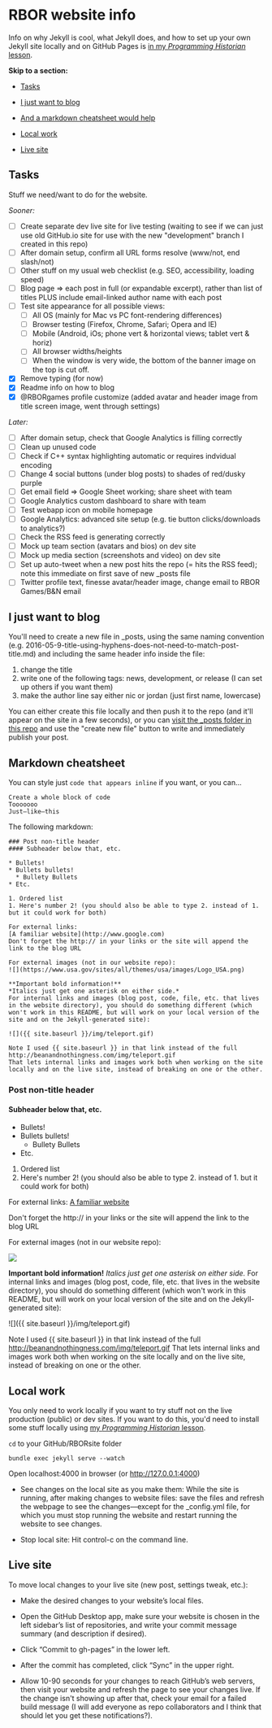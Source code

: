 # RBOR website info

Info on why Jekyll is cool, what Jekyll does, and how to set up your own Jekyll site locally and on GitHub Pages is [in my *Programming Historian* lesson](http://programminghistorian.org/lessons/building-static-sites-with-jekyll-github-pages).

**Skip to a section:**

* [Tasks](https://github.com/amandavisconti/RBORsite#tasks)
 
* [I just want to blog](https://github.com/amandavisconti/RBORsite#i-just-want-to-blog)

* [And a markdown cheatsheet would help](https://github.com/amandavisconti/RBORsite#markdown-cheatsheet)

* [Local work](https://github.com/amandavisconti/RBORsite#local-work)
 
* [Live site](https://github.com/amandavisconti/RBORsite#live-site)

## Tasks
Stuff we need/want to do for the website.

*Sooner:*
- [ ] Create separate dev live site for live testing (waiting to see if we can just use old GitHub.io site for use with the new "development" branch I created in this repo)
- [ ] After domain setup, confirm all URL forms resolve (www/not, end slash/not)
- [ ] Other stuff on my usual web checklist (e.g. SEO, accessibility, loading speed)
- [ ] Blog page => each post in full (or expandable excerpt), rather than list of titles PLUS include email-linked author name with each post
- [ ] Test site appearance for all possible views:
  - [ ] All OS (mainly for Mac vs PC font-rendering differences)
  - [ ] Browser testing (Firefox, Chrome, Safari; Opera and IE)
  - [ ] Mobile (Android, iOs; phone vert & horizontal views; tablet vert & horiz)
  - [ ] All browser widths/heights
  - [ ] When the window is very wide, the bottom of the banner image on the top is cut off.
- [x] Remove typing (for now)
- [x] Readme info on how to blog
- [x] @RBORgames profile customize (added avatar and header image from title screen image, went through settings)

*Later:*
- [ ] After domain setup, check that Google Analytics is filling correctly
- [ ] Clean up unused code
- [ ] Check if C++ syntax highlighting automatic or requires indvidual encoding
- [ ] Change 4 social buttons (under blog posts) to shades of red/dusky purple
- [ ] Get email field => Google Sheet working; share sheet with team
- [ ] Google Analytics custom dashboard to share with team
- [ ] Test webapp icon on mobile homepage
- [ ] Google Analytics: advanced site setup (e.g. tie button clicks/downloads to analytics?)
- [ ] Check the RSS feed is generating correctly
- [ ] Mock up team section (avatars and bios) on dev site
- [ ] Mock up media section (screenshots and video) on dev site
- [ ] Set up auto-tweet when a new post hits the repo (= hits the RSS feed); note this immediate on first save of new _posts file
- [ ] Twitter profile text, finesse avatar/header image, change email to RBOR Games/B&N email

## I just want to blog

You'll need to create a new file in _posts, using the same naming convention (e.g. 2016-05-9-title-using-hyphens-does-not-need-to-match-post-title.md) and including the same header info inside the file:
1. change the title
2. write one of the following tags: news, development, or release (I can set up others if you want them)
3. make the author line say either nic or jordan (just first name, lowercase)

You can either create this file locally and then push it to the repo (and it'll appear on the site in a few seconds), or you can [visit the _posts folder in this repo](https://github.com/amandavisconti/RBORsite/tree/master/_posts) and use the "create new file" button to write and immediately publish your post.

## Markdown cheatsheet

You can style just ```code that appears inline``` if you want, or you can...
```
Create a whole block of code
Tooooooo
Just—like—this
```

The following markdown:
```
### Post non-title header
#### Subheader below that, etc.

* Bullets!
* Bullets bullets!
  * Bullety Bullets
* Etc.

1. Ordered list
1. Here's number 2! (you should also be able to type 2. instead of 1. but it could work for both)

For external links:
[A familiar website](http://www.google.com)
Don't forget the http:// in your links or the site will append the link to the blog URL

For external images (not in our website repo):
![](https://www.usa.gov/sites/all/themes/usa/images/Logo_USA.png)

**Important bold information!**
*Italics just get one asterisk on either side.*
For internal links and images (blog post, code, file, etc. that lives in the website directory), you should do something different (which won't work in this README, but will work on your local version of the site and on the Jekyll-generated site):

![]({{ site.baseurl }}/img/teleport.gif)

Note I used {{ site.baseurl }} in that link instead of the full http://beanandnothingness.com/img/teleport.gif
That lets internal links and images work both when working on the site locally and on the live site, instead of breaking on one or the other.
```

### Post non-title header
#### Subheader below that, etc.

* Bullets!
* Bullets bullets!
  * Bullety Bullets
* Etc.

1. Ordered list
1. Here's number 2! (you should also be able to type 2. instead of 1. but it could work for both)

For external links:
[A familiar website](http://www.google.com)

Don't forget the http:// in your links or the site will append the link to the blog URL

For external images (not in our website repo):

![](https://www.usa.gov/sites/all/themes/usa/images/Logo_USA.png)

**Important bold information!**
*Italics just get one asterisk on either side.*
For internal links and images (blog post, code, file, etc. that lives in the website directory), you should do something different (which won't work in this README, but will work on your local version of the site and on the Jekyll-generated site):

![]({{ site.baseurl }}/img/teleport.gif)

Note I used {{ site.baseurl }} in that link instead of the full http://beanandnothingness.com/img/teleport.gif
That lets internal links and images work both when working on the site locally and on the live site, instead of breaking on one or the other.

## Local work
You only need to work locally if you want to try stuff not on the live production (public) or dev sites. If you want to do this, you'd need to install some stuff locally using [my *Programming Historian* lesson](http://programminghistorian.org/lessons/building-static-sites-with-jekyll-github-pages).

```cd``` to your GitHub/RBORsite folder

```bundle exec jekyll serve --watch```

Open localhost:4000 in browser (or http://127.0.0.1:4000)

* See changes on the local site as you make them: While the site is running, after making changes to website files: save the files and refresh the webpage to see the changes—except for the _config.yml file, for which you must stop running the website and restart running the website to see changes.

* Stop local site: Hit control-c on the command line.

## Live site

To move local changes to your live site (new post, settings tweak, etc.):

* Make the desired changes to your website’s local files.

* Open the GitHub Desktop app, make sure your website is chosen in the left sidebar’s list of repositories, and write your commit message summary (and description if desired).

* Click “Commit to gh-pages” in the lower left.

* After the commit has completed, click “Sync” in the upper right.

* Allow 10-90 seconds for your changes to reach GitHub’s web servers, then visit your website and refresh the page to see your changes live. If the change isn't showing up after that, check your email for a failed build message (I will add everyone as repo collaborators and I think that should let you get these notifications?).
